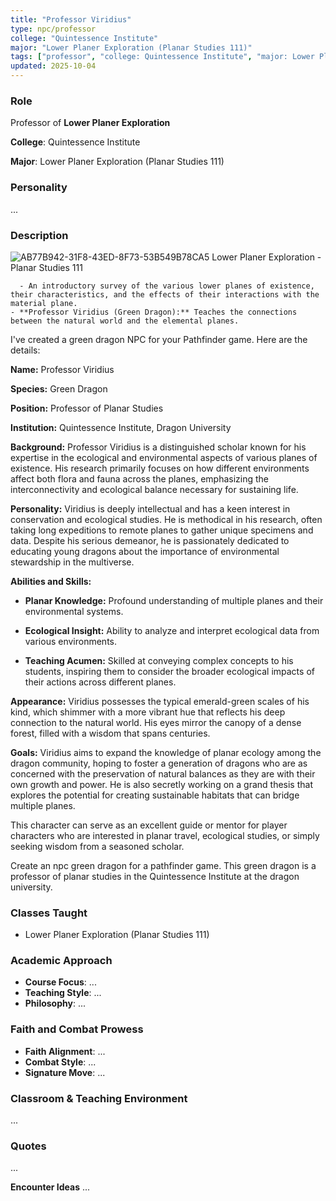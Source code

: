 ```yaml
---
title: "Professor Viridius"
type: npc/professor
college: "Quintessence Institute"
major: "Lower Planer Exploration (Planar Studies 111)"
tags: ["professor", "college: Quintessence Institute", "major: Lower Planer Exploration (Planar Studies 111)"]
updated: 2025-10-04
---
```


### Role

Professor of **Lower Planer Exploration**

**College**: Quintessence Institute

**Major**: Lower Planer Exploration (Planar Studies 111)


### Personality
...

### Description
![AB77B942-31F8-43ED-8F73-53B549B78CA5](images/AB77B942-31F8-43ED-8F73-53B549B78CA5.webp)
Lower Planer Exploration - Planar Studies 111

      - An introductory survey of the various lower planes of existence, their characteristics, and the effects of their interactions with the material plane.
    - **Professor Viridius (Green Dragon):** Teaches the connections between the natural world and the elemental planes.

I've created a green dragon NPC for your Pathfinder game. Here are the details:

**Name:** Professor Viridius

**Species:** Green Dragon

**Position:** Professor of Planar Studies

**Institution:** Quintessence Institute, Dragon University

**Background:**
Professor Viridius is a distinguished scholar known for his expertise in the ecological and environmental aspects of various planes of existence. His research primarily focuses on how different environments affect both flora and fauna across the planes, emphasizing the interconnectivity and ecological balance necessary for sustaining life.

**Personality:**
Viridius is deeply intellectual and has a keen interest in conservation and ecological studies. He is methodical in his research, often taking long expeditions to remote planes to gather unique specimens and data. Despite his serious demeanor, he is passionately dedicated to educating young dragons about the importance of environmental stewardship in the multiverse.

**Abilities and Skills:**

- **Planar Knowledge:** Profound understanding of multiple planes and their environmental systems.

- **Ecological Insight:** Ability to analyze and interpret ecological data from various environments.

- **Teaching Acumen:** Skilled at conveying complex concepts to his students, inspiring them to consider the broader ecological impacts of their actions across different planes.

**Appearance:**
Viridius possesses the typical emerald-green scales of his kind, which shimmer with a more vibrant hue that reflects his deep connection to the natural world. His eyes mirror the canopy of a dense forest, filled with a wisdom that spans centuries.

**Goals:**
Viridius aims to expand the knowledge of planar ecology among the dragon community, hoping to foster a generation of dragons who are as concerned with the preservation of natural balances as they are with their own growth and power. He is also secretly working on a grand thesis that explores the potential for creating sustainable habitats that can bridge multiple planes.

This character can serve as an excellent guide or mentor for player characters who are interested in planar travel, ecological studies, or simply seeking wisdom from a seasoned scholar.

Create an npc green dragon for a pathfinder game. This green dragon is a professor of planar studies in the Quintessence Institute at the dragon university.

### Classes Taught
- Lower Planer Exploration (Planar Studies 111)

### Academic Approach
- **Course Focus**: ...
- **Teaching Style**: ...
- **Philosophy**: ...

### Faith and Combat Prowess
- **Faith Alignment**: ...
- **Combat Style**: ...
- **Signature Move**: ...

### Classroom & Teaching Environment
...

### Quotes
...

**Encounter Ideas**
...
